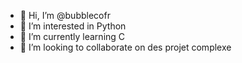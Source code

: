 - 👋 Hi, I’m @bubblecofr
- 👀 I’m interested in Python
- 🌱 I’m currently learning C
- 💞️ I’m looking to collaborate on des projet complexe

